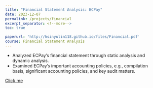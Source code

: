```yaml
---
title: "Financial Statement Analysis: ECPay"
date: 2023-12-07
permalink: /projects/financial
excerpt_separator: <!--more-->
toc: true

paperurl: 'http://hsinyulin118.github.io/files/Financial.pdf'
course: Financial Statement Analysis
---
```




<!-- ---
title: "A Bridge-based Compression Algorithm for Topological Quantum Circuits [DAC 2021] [TCAD 2022]"
collection: Quantum-related
type: "Quantum-related"
permalink: /projects/bridge
venue: "Electronic Design Automation Lab (Prof. Yao-Wen Chang)"
date: 2019-11-01
location: "National Taiwan University, Taiwan"
--- -->

* Analyzed ECPay’s financial statement through static analysis and dynamic analysis.
* Examined ECPay’s important accounting policies, e.g., compilation basis, significant accounting policies, and key audit matters.
<!--more-->
[Click me](http://hsinyulin118.github.io/files/Financial.pdf)
<!-- [More information here]() -->



